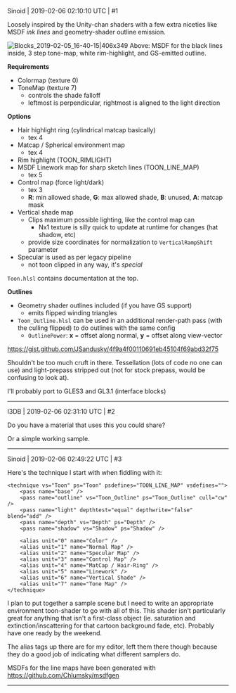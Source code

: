 Sinoid | 2019-02-06 02:10:10 UTC | #1

Loosely inspired by the Unity-chan shaders with a few extra niceties like MSDF *ink lines* and geometry-shader outline emission.

![Blocks_2019-02-05_16-40-15|406x349](upload://9Igg8NYLIHuX06gppou2ySYSajZ.jpeg) 
Above: MSDF for the black lines inside, 3 step tone-map, white rim-highlight, and GS-emitted outline.

**Requirements**

- Colormap (texture 0)
- ToneMap (texture 7)
     - controls the shade falloff
     - leftmost is perpendicular, rightmost is aligned to the light direction

**Options**

- Hair highlight ring (cylindrical matcap basically)
    - tex 4
- Matcap / Spherical environment map
    - tex 4
- Rim highlight (TOON_RIMLIGHT)
- MSDF Linework map for sharp sketch lines (TOON_LINE_MAP)
    - tex 5
- Control map (force light/dark)
    - tex 3
    - **R**: min allowed shade, **G**: max allowed shade, **B**: unused, **A**: matcap mask
- Vertical shade map
    - Clips maximum possible lighting, like the control map can
         - Nx1 texture is silly quick to update at runtime for changes (hat shadow, etc)
    - provide size coordinates for normalization to `VerticalRampShift` parameter
- Specular is used as per legacy pipeline
    - not toon clipped in any way, it's *special*

`Toon.hlsl` contains documentation at the top.

**Outlines**

- Geometry shader outlines included (if you have GS support)
    - emits flipped winding triangles
- `Toon_Outline.hlsl` can be used in an additional render-path pass (with the culling flipped) to do outlines with the same config
    - `OutlinePower`: **x** = offset along normal, **y** = offset along view-vector

https://gist.github.com/JSandusky/4f9a4f00110691eb45104f69abd32f75

Shouldn't be too much cruft in there. Tessellation (lots of code no one can use) and light-prepass stripped out (not for stock prepass, would be confusing to look at).

I'll probably port to GLES3 and GL3.1 (interface blocks)

-------------------------

I3DB | 2019-02-06 02:31:10 UTC | #2

Do you have a material that uses this you could share? 

Or a simple working sample.

-------------------------

Sinoid | 2019-02-06 02:49:22 UTC | #3

Here's the technique I start with when fiddling with it:

```
<technique vs="Toon" ps="Toon" psdefines="TOON_LINE_MAP" vsdefines="">
    <pass name="base" />
    <pass name="outline" vs="Toon_Outline" ps="Toon_Outline" cull="cw" />
    <pass name="light" depthtest="equal" depthwrite="false" blend="add" />
    <pass name="depth" vs="Depth" ps="Depth" />
    <pass name="shadow" vs="Shadow" ps="Shadow" />
    
    <alias unit="0" name="Color" />
    <alias unit="1" name="Normal Map" />
    <alias unit="2" name="Specular Map" />
    <alias unit="3" name="Control Map" />
    <alias unit="4" name="MatCap / Hair-Ring" />
    <alias unit="5" name="Linework" />
    <alias unit="6" name="Vertical Shade" />
    <alias unit="7" name="Tone Map" />
</technique>
```

I plan to put together a sample scene but I need to write an appropriate environment toon-shader to go with all of this. This shader isn't particularly great for anything that isn't a first-class object (ie. saturation and extinction/inscattering for that cartoon background fade, etc). Probably have one ready by the weekend.

The alias tags up there are for my editor, left them there though because they do a good job of indicating what different samplers do.

MSDFs for the line maps have been generated with https://github.com/Chlumsky/msdfgen

-------------------------

